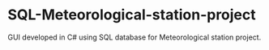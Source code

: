 # SQL-Meteorological-station-project

GUI developed in C# using SQL database for Meteorological station project.
